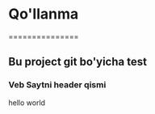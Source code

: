 # Qo'llanma
===============
## Bu project git bo'yicha test

### Veb Saytni header qismi
hello world
